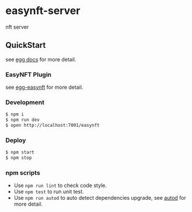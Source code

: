 # easynft-server

nft server

## QuickStart

<!-- add docs here for user -->

see [egg docs][egg] for more detail.

### EasyNFT Plugin ###

see [egg-easynft](plugins/easynft/README.md)  for more detail.

### Development

```bash
$ npm i
$ npm run dev
$ open http://localhost:7001/easynft
```

### Deploy

```bash
$ npm start
$ npm stop
```

### npm scripts

- Use `npm run lint` to check code style.
- Use `npm test` to run unit test.
- Use `npm run autod` to auto detect dependencies upgrade, see [autod](https://www.npmjs.com/package/autod) for more detail.

[egg]: https://eggjs.org
